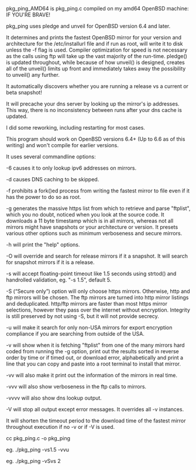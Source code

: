 pkg_ping_AMD64 is pkg_ping.c compiled on my amd64 OpenBSD machine: IF YOU'RE BRAVE!

pkg_ping uses pledge and unveil for OpenBSD version 6.4 and later.

It determines and prints the fastest OpenBSD mirror for your version and architecture for the /etc/installurl file and if run 
as root, will write it to disk unless the -f flag is used.
Compiler optimization for speed is not necessary as the calls using ftp will take up the vast majority of the run-time. 
pledge() is updated throughout, while because of how unveil() is designed, creates all of the unveil() limits up front and
immediately takes away the possibility to unveil() any further.

It automatically discovers whether you are running a release vs a current or beta snapshot!

It will precache your dns server by looking up the mirror's ip addresses.
This way, there is no inconsistency between runs after your dns cache is updated.

I did some reworking, including restarting for most cases.
 
This program should work on OpenBSD versions 6.4+ (Up to 6.6 as of this writing) and won't compile for earlier versions.

It uses several commandline options:

-6 causes it to only lookup ipv6 addresses on mirrors.

-d causes DNS caching to be skipped.

-f prohibits a fork()ed process from writing the fastest mirror to file even if it has the power to do so as root.

-g generates the massive https list from which to retrieve and parse "ftplist", which you no doubt, noticed when you look at the
   source code. It downloads a 11 byte timestamp which is in all mirrors, whereas not all mirrors might have snapshots or your
   architecture or version. It presets various other options such as minimum verboseness and secure mirrors.

-h will print the "help" options.

-O will override and search for release mirrors if it a snapshot. It will search for snapshot mirrors if it is a release.

-s will accept floating-point timeout like 1.5 seconds using strtod() and handrolled validation, eg. "-s 1.5", default 5.

-S (“Secure only”) option will only choose https mirrors. Otherwise, http and ftp mirrors will be chosen. The ftp mirrors
   are turned into http mirror listings and deduplicated. http/ftp mirrors are faster than most https mirror selections, however 
   they pass over the internet without encryption. Integrity is still preserved by not using -S, but it will not provide
   secrecy.

-u will make it search for only non-USA mirrors for export encryption compliance if you are searching from outside of the USA.

-v will show when it is fetching "ftplist" from one of the many mirrors hard coded from running the -g option, print out the
   results sorted in reverse order by time or if timed out, or download error, alphabetically and print a line that you can
   copy and paste into a root terminal to install that mirror.
   
   -vv will also make it print out the information of the mirrors in real time.
   
   -vvv will also show verboseness in the ftp calls to mirrors.
   
   -vvvv will also show dns lookup output.

-V will stop all output except error messages. It overrides all -v instances.

It will shorten the timeout period to the download time of the fastest mirror throughout execution if no -v or if -V is used.

cc pkg_ping.c -o pkg_ping

eg. ./pkg_ping -vs1.5 -vvu

eg. ./pkg_ping -vSvs 2
